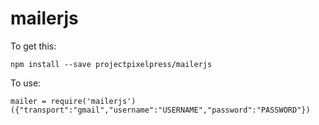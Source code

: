 mailerjs
========

To get this:

`npm install --save projectpixelpress/mailerjs`

To use:

`mailer = require('mailerjs')({"transport":"gmail","username":"USERNAME","password":"PASSWORD"})`

